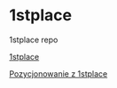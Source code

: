 # 1stplace
1stplace repo

[1stplace](https://1stplace.pl)

[Pozycjonowanie z 1stplace](https://1stplace.pl/pozycjonowanie)
